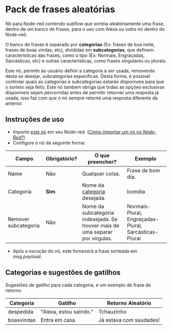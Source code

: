 # Pack de frases aleatórias
Nó para Node-red contendo subflow que sorteia aleatóriamente uma frase, dentro de um banco de frases, para o uso com Alexa ou outro nó dentro do Node-red.

O banco de frases é separado por **categorias** (Ex: frases de boa noite, frases de boas vindas, etc), divididas em **subcategorias**, que definem características das frases, como o tipo (Ex: Normais, Engraçadas, Sarcásticas, etc) e outras características, como frases singulares ou plurais.

Este nó, permite ao usuário definir a categoria a ser usada, removendo desta se desejar, subcategorias específicas. Desta forma, é possível controlar quais as categorias e subcategorias estarão disponíveis para que o sorteio seja feito. Este nó também obriga que todas as opções exclusivas disponíveis sejam percorridas antes de permitir retornar uma resposta já usada, isso faz com que o nó sempre retorne uma resposta diferente da anterior.

## Instruções de uso

* Importe [este nó](https://raw.githubusercontent.com/mendoncart/alexa-frases-aleatorias/main/node-red_subflow) em seu Node-red. ([*Como importar um nó no Node-Red?*](https://nodered.org/docs/user-guide/editor/workspace/import-export))
* Configure o nó da seguinte forma:

|  Campo |  Obrigatório? | O que preencher? | Exemplo |
| ------------ | ------------ | ------------ | ------------ |
|  Name  |  Não  | Qualquer coisa. | Frase de bom dia.
|  Categoria  | **Sim**  | Nome da [categoria](https://github.com/InfoDigitalEL/frases-alexa/tree/main/frases) desejada. | bomdia |
|  Remover subcategoria  | Não  | Nome da subcategoria indesejada. Se houver mais de uma separar por vírgulas. | Normais-Plural, Engraçadas-Plural, Sarcásticas-Plural |

* Após a excução do nó, este fornecerá a frase sorteada em *msg.payload*.

## Categorias e sugestões de gatilhos
Sugestões de gatilho para cada categoria, e um exemplo de frase de retorno.

|  Categoria |  Gatilho | Retorno Aleatório | 
| ------------ | ------------ | ------------ |
| despedida | "Alexa, estou saindo." | Tchauzinho |
| boasvindas | Entra em casa | Já estava com saudades! |
